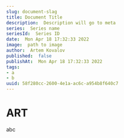 ```yaml
---
slug: document-slag
title: Document Title
description:  Description will go to meta
series:  Series name
seriesId:  Series ID
date:  Mon Apr 18 17:32:33 2022
image:  path to image
author:  Artem Kovalov
published:  false
publishAt:  Mon Apr 18 17:32:33 2022
tags:
- a
- b
uuid: 58f280cc-2600-4e1a-ac6c-a954b8f640c7
---
```


# ART

abc
